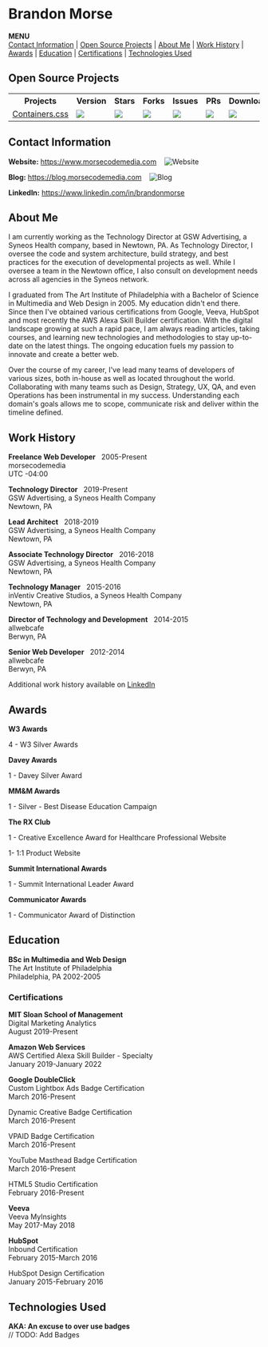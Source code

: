 # Brandon Morse
<!--ts-->
**MENU** <br>
[Contact Information](#contact-information) | [Open Source Projects](#open-source-projects) | [About Me](#about-me) | [Work History](#work-history) | [Awards](#awards) | [Education](#education) | [Certifications](#certifications) | [Technologies Used](#technologies-used)
<!--te-->
## Open Source Projects
<table>
  <tr>
    <th>Projects</th>
    <th>Version</th>
    <th>Stars</th>
    <th>Forks</th>
    <th>Issues</th>
    <th>PRs</th>
    <th>Downloads</th>
  <tr>
  <tr>
    <td>
      <a href="https://github.com/morsecodemedia/containers.css">Containers.css</a>
    </td>
    <td>
      <img src="https://img.shields.io/npm/v/@morsecodemedia/containers.css" />
    </td>
    <td>
      <img src="https://img.shields.io/github/stars/morsecodemedia/containers.css" />
    </td>
    <td>
      <img src="https://img.shields.io/github/forks/morsecodemedia/containers.css" />
    </td>
    <td>
      <img src="https://img.shields.io/github/issues/morsecodemedia/containers.css" />
    </td>
    <td>
      <img src="https://img.shields.io/github/issues-pr/morsecodemedia/containers.css" />
    </td>
    <td>
      <img src="https://img.shields.io/npm/dt/@morsecodemedia/containers.css" />
    </td>
  </tr>
</table>

## Contact Information
**Website:** https://www.morsecodemedia.com &nbsp;&nbsp; ![Website](https://img.shields.io/website/https/morsecodemedia.com.svg)

**Blog:** https://blog.morsecodemedia.com &nbsp;&nbsp; ![Blog](https://img.shields.io/website/https/blog.morsecodemedia.com.svg)

**LinkedIn:** https://www.linkedin.com/in/brandonmorse

## About Me
<p>
  I am currently working as the Technology Director at GSW Advertising, a Syneos Health company, based in Newtown, PA. As Technology Director, I oversee the code and system architecture, build strategy, and best practices for the execution of developmental projects as well. While I oversee a team in the Newtown office, I also consult on development needs across all agencies in the Syneos network.
</p>
<p>
  I graduated from The Art Institute of Philadelphia with a Bachelor of Science in Multimedia and Web Design in 2005. My education didn't end there. Since then I've obtained various certifications from Google, Veeva, HubSpot and most recently the AWS Alexa Skill Builder certification. With the digital landscape growing at such a rapid pace, I am always reading articles, taking courses, and learning new technologies and methodologies to stay up-to-date on the latest things. The ongoing education fuels my passion to innovate and create a better web.
</p>
<p>
  Over the course of my career, I've lead many teams of developers of various sizes, both in-house as well as located throughout the world. Collaborating with many teams such as Design, Strategy, UX, QA, and even Operations has been instrumental in my success. Understanding each domain's goals allows me to scope, communicate risk and deliver within the timeline defined.
</p>

## Work History

**Freelance Web Developer** &nbsp; 2005-Present<br>
morsecodemedia<br>
UTC -04:00

**Technology Director** &nbsp; 2019-Present<br>
GSW Advertising, a Syneos Health Company<br>
Newtown, PA

**Lead Architect** &nbsp; 2018-2019<br>
GSW Advertising, a Syneos Health Company<br>
Newtown, PA

**Associate Technology Director** &nbsp; 2016-2018<br>
GSW Advertising, a Syneos Health Company<br>
Newtown, PA

**Technology Manager** &nbsp; 2015-2016<br>
inVentiv Creative Studios, a Syneos Health Company<br>
Newtown, PA

**Director of Technology and Development** &nbsp; 2014-2015<br>
allwebcafe<br>
Berwyn, PA

**Senior Web Developer** &nbsp; 2012-2014<br>
allwebcafe<br>
Berwyn, PA

Additional work history available on [LinkedIn](https://www.linkedin.com/in/brandonmorse)

## Awards

**W3 Awards**

4 - W3 Silver Awards

**Davey Awards**

1 - Davey Silver Award

**MM&M Awards**

1 - Silver - Best Disease Education Campaign

**The RX Club**

1 - Creative Excellence Award for Healthcare Professional Website

1- 1:1 Product Website

**Summit International Awards**

1 - Summit International Leader Award

**Communicator Awards**

1 - Communicator Award of Distinction

## Education

**BSc in Multimedia and Web Design**<br>
The Art Institute of Philadelphia<br>
Philadelphia, PA 2002-2005

### Certifications

**MIT Sloan School of Management**<br>
Digital Marketing Analytics<br>
August 2019-Present

**Amazon Web Services**<br>
AWS Certified Alexa Skill Builder - Specialty<br>
January 2019-January 2022

**Google DoubleClick**<br>
Custom Lightbox Ads Badge Certification<br>
March 2016-Present

Dynamic Creative Badge Certification<br>
March 2016-Present

VPAID Badge Certification<br>
March 2016-Present

YouTube Masthead Badge Certification<br>
March 2016-Present

HTML5 Studio Certification<br>
February 2016-Present

**Veeva**<br>
Veeva MyInsights<br>
May 2017-May 2018

**HubSpot**<br>
Inbound Certification<br>
February 2015-March 2016

HubSpot Design Certification<br>
January 2015-February 2016

## Technologies Used
**AKA: An excuse to over use badges**<br>
// TODO: Add Badges
